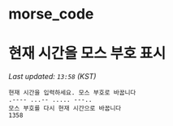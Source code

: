 # morse_code
# 현재 시간을 모스 부호 표시
<!-- MORSE_TIME_START -->
_Last updated: `13:58` (KST)_

```
현재 시간을 입력하세요. 모스 부호로 바꿉니다
.---- ...-- ..... ---..
모스 부호를 다시 현재 시간으로 바꿉니다
1358
```
<!-- MORSE_TIME_END -->
